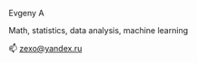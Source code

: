 Evgeny A

Math, statistics, data analysis, machine learning

📫 zexo@yandex.ru

<!---
a-zhenya/a-zhenya is a ✨ special ✨ repository because its `README.md` (this file) appears on your GitHub profile.
You can click the Preview link to take a look at your changes.
--->
